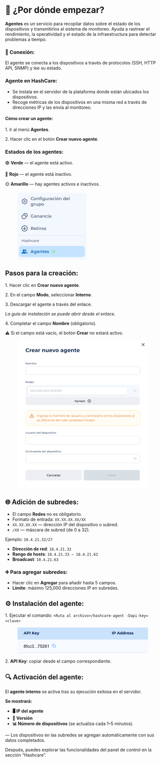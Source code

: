# 🌟 ¿Por dónde empezar?

**Agentes** es un servicio para recopilar datos sobre el estado de los dispositivos y transmitirlos al sistema de monitoreo. Ayuda a rastrear el rendimiento, la operatividad y el estado de la infraestructura para detectar problemas a tiempo.

### **🔗 Conexión:**

El agente se conecta a los dispositivos a través de protocolos (SSH, HTTP API, SNMP) y lee su estado.

### **Agente en HashCare:**

* Se instala en el servidor de la plataforma donde están ubicados los dispositivos.  
* Recoge métricas de los dispositivos en una misma red a través de direcciones IP y las envía al monitoreo.  

#### **Cómo crear un agente:**

1\. Ir al menú **Agentes**.  

2\. Hacer clic en el botón **Crear nuevo agente**.  

### **Estados de los agentes:**  

🟢 **Verde** — el agente está activo.  

🔴 **Rojo** — el agente está inactivo.  

🟡 **Amarillo** — hay agentes activos e inactivos.  

<figure><img src="../.gitbook/assets/image (40).png" alt=""><figcaption></figcaption></figure>

## **Pasos para la creación:**  

1\. Hacer clic en **Crear nuevo agente**.  

2\. En el campo **Modo**, seleccionar **Interno**.  

3\. Descargar el agente a través del enlace.  

_La guía de instalación se puede abrir desde el enlace._  

4\. Completar el campo **Nombre** (obligatorio).  

⚠️ Si el campo está vacío, el botón **Crear** no estará activo.  

<figure><img src="../.gitbook/assets/image (41).png" alt="" width="446"><figcaption></figcaption></figure>

## **🌐 Adición de subredes:**  

* El campo **Redes** no es obligatorio.  
* Formato de entrada: `XX.XX.XX.XX/XX`  
* `XX.XX.XX.XX` — dirección IP del dispositivo o subred.  
* `/XX` — máscara de subred (de 0 a 32).  

Ejemplo: `10.4.21.32/27`  

* **Dirección de red**: `10.4.21.32`  
* **Rango de hosts**: `10.4.21.33 – 10.4.21.62`  
* **Broadcast**: `10.4.21.63`  

### **➕ Para agregar subredes:**  

* Hacer clic en **Agregar** para añadir hasta 5 campos.  
* **Límite**: máximo 125,000 direcciones IP en subredes.  

## **⚙️ Instalación del agente:**  

1\. Ejecutar el comando: `<Ruta al archivo>/hashcare-agent -Dapi-key=<clave>`  

<figure><img src="../.gitbook/assets/Снимок экрана 2025-01-13 в 15.17.22.png" alt=""><figcaption></figcaption></figure>

2\. **API Key**: copiar desde el campo correspondiente.  

## 🔍 Activación del agente:  

El **agente interno** se activa tras su ejecución exitosa en el servidor.  

**Se mostrará:**  

* **🖥️ IP del agente**  
* **📜 Versión**  
* **📊 Número de dispositivos** (se actualiza cada 1–5 minutos).  

— Los dispositivos en las subredes se agregan automáticamente con sus datos completados.  

Después, puedes explorar las funcionalidades del panel de control en la sección “Hashcare”.  
